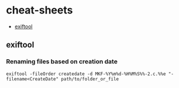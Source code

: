 # cheat-sheets
- [exiftool](https://github.com/luksi93/cheat-sheets/blob/master/README.md#renaming-files-based-on-creation-date)
## exiftool
### Renaming files based on creation date
```exiftool -fileOrder createdate -d MKF-%Y%m%d-%H%M%S%%-2.c.%%e "-filename<CreateDate" path/to/folder_or_file```
